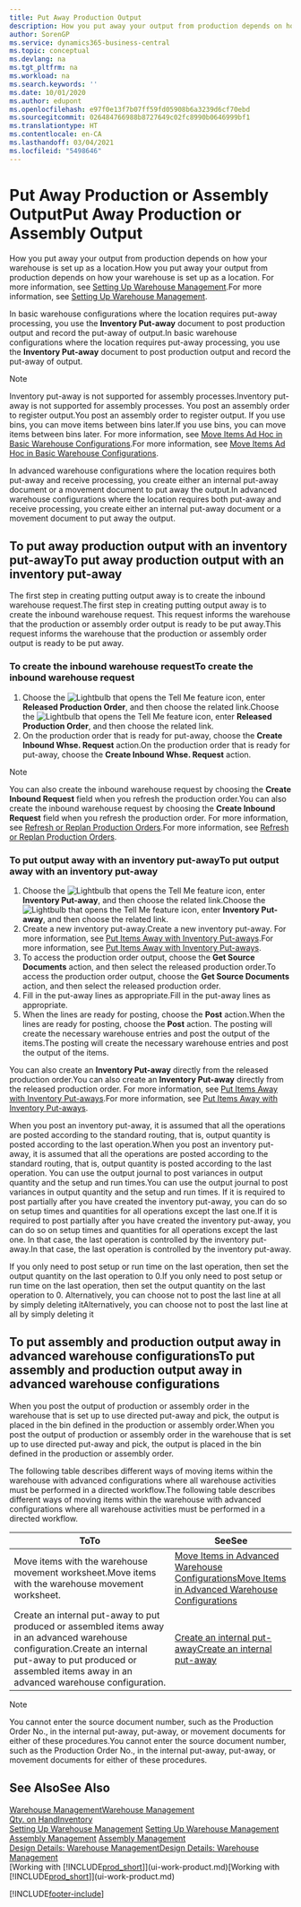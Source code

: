 ```yaml
---
title: Put Away Production Output
description: How you put away your output from production depends on how your warehouse is set up as a location.
author: SorenGP
ms.service: dynamics365-business-central
ms.topic: conceptual
ms.devlang: na
ms.tgt_pltfrm: na
ms.workload: na
ms.search.keywords: ''
ms.date: 10/01/2020
ms.author: edupont
ms.openlocfilehash: e97f0e13f7b07ff59fd05908b6a3239d6cf70ebd
ms.sourcegitcommit: 026484766988b8727649c02fc8990b0646999bf1
ms.translationtype: HT
ms.contentlocale: en-CA
ms.lasthandoff: 03/04/2021
ms.locfileid: "5498646"
---
```

# <a name="put-away-production-or-assembly-output"></a><span data-ttu-id="678e4-103">Put Away Production or Assembly Output</span><span class="sxs-lookup"><span data-stu-id="678e4-103">Put Away Production or Assembly Output</span></span>

<span data-ttu-id="678e4-104">How you put away your output from production depends on how your warehouse is set up as a location.</span><span class="sxs-lookup"><span data-stu-id="678e4-104">How you put away your output from production depends on how your warehouse is set up as a location.</span></span> <span data-ttu-id="678e4-105">For more information, see [Setting Up Warehouse Management](warehouse-setup-warehouse.md).</span><span class="sxs-lookup"><span data-stu-id="678e4-105">For more information, see [Setting Up Warehouse Management](warehouse-setup-warehouse.md).</span></span>  

<span data-ttu-id="678e4-106">In basic warehouse configurations where the location requires put-away processing, you use the **Inventory Put-away** document to post production output and record the put-away of output.</span><span class="sxs-lookup"><span data-stu-id="678e4-106">In basic warehouse configurations where the location requires put-away processing, you use the **Inventory Put-away** document to post production output and record the put-away of output.</span></span>  

> [!NOTE]  
> <span data-ttu-id="678e4-107">Inventory put-away is not supported for assembly processes.</span><span class="sxs-lookup"><span data-stu-id="678e4-107">Inventory put-away is not supported for assembly processes.</span></span> <span data-ttu-id="678e4-108">You post an assembly order to register output.</span><span class="sxs-lookup"><span data-stu-id="678e4-108">You post an assembly order to register output.</span></span> <span data-ttu-id="678e4-109">If you use bins, you can move items between bins later.</span><span class="sxs-lookup"><span data-stu-id="678e4-109">If you use bins, you can move items between bins later.</span></span> <span data-ttu-id="678e4-110">For more information, see [Move Items Ad Hoc in Basic Warehouse Configurations](warehouse-how-to-move-items-ad-hoc-in-basic-warehousing.md).</span><span class="sxs-lookup"><span data-stu-id="678e4-110">For more information, see [Move Items Ad Hoc in Basic Warehouse Configurations](warehouse-how-to-move-items-ad-hoc-in-basic-warehousing.md).</span></span>  

<span data-ttu-id="678e4-111">In advanced warehouse configurations where the location requires both put-away and receive processing, you create either an internal put-away document or a movement document to put away the output.</span><span class="sxs-lookup"><span data-stu-id="678e4-111">In advanced warehouse configurations where the location requires both put-away and receive processing, you create either an internal put-away document or a movement document to put away the output.</span></span>  

## <a name="to-put-away-production-output-with-an-inventory-put-away"></a><span data-ttu-id="678e4-112">To put away production output with an inventory put-away</span><span class="sxs-lookup"><span data-stu-id="678e4-112">To put away production output with an inventory put-away</span></span>

<span data-ttu-id="678e4-113">The first step in creating putting output away is to create the inbound warehouse request.</span><span class="sxs-lookup"><span data-stu-id="678e4-113">The first step in creating putting output away is to create the inbound warehouse request.</span></span> <span data-ttu-id="678e4-114">This request informs the warehouse that the production or assembly order output is ready to be put away.</span><span class="sxs-lookup"><span data-stu-id="678e4-114">This request informs the warehouse that the production or assembly order output is ready to be put away.</span></span>

### <a name="to-create-the-inbound-warehouse-request"></a><span data-ttu-id="678e4-115">To create the inbound warehouse request</span><span class="sxs-lookup"><span data-stu-id="678e4-115">To create the inbound warehouse request</span></span>  
1.  <span data-ttu-id="678e4-116">Choose the ![Lightbulb that opens the Tell Me feature](media/ui-search/search_small.png "Tell me what you want to do") icon, enter **Released Production Order**, and then choose the related link.</span><span class="sxs-lookup"><span data-stu-id="678e4-116">Choose the ![Lightbulb that opens the Tell Me feature](media/ui-search/search_small.png "Tell me what you want to do") icon, enter **Released Production Order**, and then choose the related link.</span></span>  
2.  <span data-ttu-id="678e4-117">On the production order that is ready for put-away, choose the **Create Inbound Whse. Request** action.</span><span class="sxs-lookup"><span data-stu-id="678e4-117">On the production order that is ready for put-away, choose the **Create Inbound Whse. Request** action.</span></span>  

> [!NOTE]  
> <span data-ttu-id="678e4-118">You can also create the inbound warehouse request by choosing the **Create Inbound Request** field when you refresh the production order.</span><span class="sxs-lookup"><span data-stu-id="678e4-118">You can also create the inbound warehouse request by choosing the **Create Inbound Request** field when you refresh the production order.</span></span> <span data-ttu-id="678e4-119">For more information, see [Refresh or Replan Production Orders](production-how-to-replan-refresh-production-orders.md).</span><span class="sxs-lookup"><span data-stu-id="678e4-119">For more information, see [Refresh or Replan Production Orders](production-how-to-replan-refresh-production-orders.md).</span></span>  

### <a name="to-put-output-away-with-an-inventory-put-away"></a><span data-ttu-id="678e4-120">To put output away with an inventory put-away</span><span class="sxs-lookup"><span data-stu-id="678e4-120">To put output away with an inventory put-away</span></span>  
1.  <span data-ttu-id="678e4-121">Choose the ![Lightbulb that opens the Tell Me feature](media/ui-search/search_small.png "Tell me what you want to do") icon, enter **Inventory Put-away**, and then choose the related link.</span><span class="sxs-lookup"><span data-stu-id="678e4-121">Choose the ![Lightbulb that opens the Tell Me feature](media/ui-search/search_small.png "Tell me what you want to do") icon, enter **Inventory Put-away**, and then choose the related link.</span></span>  
2.  <span data-ttu-id="678e4-122">Create a new inventory put-away.</span><span class="sxs-lookup"><span data-stu-id="678e4-122">Create a new inventory put-away.</span></span> <span data-ttu-id="678e4-123">For more information, see [Put Items Away with Inventory Put-aways](warehouse-how-to-put-items-away-with-inventory-put-aways.md).</span><span class="sxs-lookup"><span data-stu-id="678e4-123">For more information, see [Put Items Away with Inventory Put-aways](warehouse-how-to-put-items-away-with-inventory-put-aways.md).</span></span>
3.  <span data-ttu-id="678e4-124">To access the production order output, choose the **Get Source Documents** action, and then select the released production order.</span><span class="sxs-lookup"><span data-stu-id="678e4-124">To access the production order output, choose the **Get Source Documents** action, and then select the released production order.</span></span>  
4.  <span data-ttu-id="678e4-125">Fill in the put-away lines as appropriate.</span><span class="sxs-lookup"><span data-stu-id="678e4-125">Fill in the put-away lines as appropriate.</span></span>
5.  <span data-ttu-id="678e4-126">When the lines are ready for posting, choose the **Post** action.</span><span class="sxs-lookup"><span data-stu-id="678e4-126">When the lines are ready for posting, choose the **Post** action.</span></span> <span data-ttu-id="678e4-127">The posting will create the necessary warehouse entries and post the output of the items.</span><span class="sxs-lookup"><span data-stu-id="678e4-127">The posting will create the necessary warehouse entries and post the output of the items.</span></span>  

<span data-ttu-id="678e4-128">You can also create an **Inventory Put-away** directly from the released production order.</span><span class="sxs-lookup"><span data-stu-id="678e4-128">You can also create an **Inventory Put-away** directly from the released production order.</span></span> <span data-ttu-id="678e4-129">For more information, see [Put Items Away with Inventory Put-aways](warehouse-how-to-put-items-away-with-inventory-put-aways.md).</span><span class="sxs-lookup"><span data-stu-id="678e4-129">For more information, see [Put Items Away with Inventory Put-aways](warehouse-how-to-put-items-away-with-inventory-put-aways.md).</span></span>  

<span data-ttu-id="678e4-130">When you post an inventory put-away, it is assumed that all the operations are posted according to the standard routing, that is, output quantity is posted according to the last operation.</span><span class="sxs-lookup"><span data-stu-id="678e4-130">When you post an inventory put-away, it is assumed that all the operations are posted according to the standard routing, that is, output quantity is posted according to the last operation.</span></span> <span data-ttu-id="678e4-131">You can use the output journal to post variances in output quantity and the setup and run times.</span><span class="sxs-lookup"><span data-stu-id="678e4-131">You can use the output journal to post variances in output quantity and the setup and run times.</span></span> <span data-ttu-id="678e4-132">If it is required to post partially after you have created the inventory put-away, you can do so on setup times and quantities for all operations except the last one.</span><span class="sxs-lookup"><span data-stu-id="678e4-132">If it is required to post partially after you have created the inventory put-away, you can do so on setup times and quantities for all operations except the last one.</span></span> <span data-ttu-id="678e4-133">In that case, the last operation is controlled by the inventory put-away.</span><span class="sxs-lookup"><span data-stu-id="678e4-133">In that case, the last operation is controlled by the inventory put-away.</span></span>  

<span data-ttu-id="678e4-134">If you only need to post setup or run time on the last operation, then set the output quantity on the last operation to 0.</span><span class="sxs-lookup"><span data-stu-id="678e4-134">If you only need to post setup or run time on the last operation, then set the output quantity on the last operation to 0.</span></span> <span data-ttu-id="678e4-135">Alternatively, you can choose not to post the last line at all by simply deleting it</span><span class="sxs-lookup"><span data-stu-id="678e4-135">Alternatively, you can choose not to post the last line at all by simply deleting it</span></span>  

## <a name="to-put-assembly-and-production-output-away-in-advanced-warehouse-configurations"></a><span data-ttu-id="678e4-136">To put assembly and production output away in advanced warehouse configurations</span><span class="sxs-lookup"><span data-stu-id="678e4-136">To put assembly and production output away in advanced warehouse configurations</span></span>
<span data-ttu-id="678e4-137">When you post the output of production or assembly order in the  warehouse that is set up to use directed put-away and pick, the output is placed in the bin defined in the production or assembly order.</span><span class="sxs-lookup"><span data-stu-id="678e4-137">When you post the output of production or assembly order in the  warehouse that is set up to use directed put-away and pick, the output is placed in the bin defined in the production or assembly order.</span></span> 

<span data-ttu-id="678e4-138">The following table describes different ways of moving items within the warehouse with advanced configurations where all warehouse activities must be performed in a directed workflow.</span><span class="sxs-lookup"><span data-stu-id="678e4-138">The following table describes different ways of moving items within the warehouse with advanced configurations where all warehouse activities must be performed in a directed workflow.</span></span> 

|<span data-ttu-id="678e4-139">**To**</span><span class="sxs-lookup"><span data-stu-id="678e4-139">**To**</span></span>|<span data-ttu-id="678e4-140">**See**</span><span class="sxs-lookup"><span data-stu-id="678e4-140">**See**</span></span>|  
|------------|-------------|  
|<span data-ttu-id="678e4-141">Move items with the warehouse movement worksheet.</span><span class="sxs-lookup"><span data-stu-id="678e4-141">Move items with the warehouse movement worksheet.</span></span>|[<span data-ttu-id="678e4-142">Move Items in Advanced Warehouse Configurations</span><span class="sxs-lookup"><span data-stu-id="678e4-142">Move Items in Advanced Warehouse Configurations</span></span>](warehouse-how-to-move-items-in-advanced-warehousing.md#to-move-items-with-the-warehouse-movement-worksheet)|  
|<span data-ttu-id="678e4-143">Create an internal put-away to put produced or assembled items away in an advanced warehouse configuration.</span><span class="sxs-lookup"><span data-stu-id="678e4-143">Create an internal put-away to put produced or assembled items away in an advanced warehouse configuration.</span></span>|[<span data-ttu-id="678e4-144">Create an internal put-away</span><span class="sxs-lookup"><span data-stu-id="678e4-144">Create an internal put-away</span></span>](warehouse-how-to-create-put-aways-from-internal-put-aways.md#to-create-an-internal-put-away)|

> [!NOTE]  
> <span data-ttu-id="678e4-145">You cannot enter the source document number, such as the Production Order No., in the internal put-away, put-away, or movement documents for either of these procedures.</span><span class="sxs-lookup"><span data-stu-id="678e4-145">You cannot enter the source document number, such as the Production Order No., in the internal put-away, put-away, or movement documents for either of these procedures.</span></span>  

## <a name="see-also"></a><span data-ttu-id="678e4-146">See Also</span><span class="sxs-lookup"><span data-stu-id="678e4-146">See Also</span></span>  
[<span data-ttu-id="678e4-147">Warehouse Management</span><span class="sxs-lookup"><span data-stu-id="678e4-147">Warehouse Management</span></span>](warehouse-manage-warehouse.md)  
[<span data-ttu-id="678e4-148">Qty. on Hand</span><span class="sxs-lookup"><span data-stu-id="678e4-148">Inventory</span></span>](inventory-manage-inventory.md)  
<span data-ttu-id="678e4-149">[Setting Up Warehouse Management](warehouse-setup-warehouse.md)   </span><span class="sxs-lookup"><span data-stu-id="678e4-149">[Setting Up Warehouse Management](warehouse-setup-warehouse.md)   </span></span>  
<span data-ttu-id="678e4-150">[Assembly Management](assembly-assemble-items.md)  </span><span class="sxs-lookup"><span data-stu-id="678e4-150">[Assembly Management](assembly-assemble-items.md)  </span></span>  
[<span data-ttu-id="678e4-151">Design Details: Warehouse Management</span><span class="sxs-lookup"><span data-stu-id="678e4-151">Design Details: Warehouse Management</span></span>](design-details-warehouse-management.md)  
<span data-ttu-id="678e4-152">[Working with [!INCLUDE[prod_short](includes/prod_short.md)]](ui-work-product.md)</span><span class="sxs-lookup"><span data-stu-id="678e4-152">[Working with [!INCLUDE[prod_short](includes/prod_short.md)]](ui-work-product.md)</span></span>


[!INCLUDE[footer-include](includes/footer-banner.md)]
